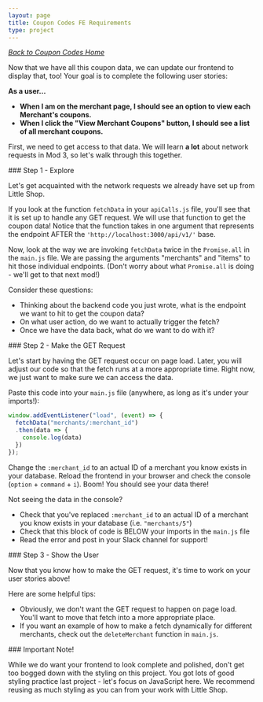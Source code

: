 ```yaml
---
layout: page
title: Coupon Codes FE Requirements
type: project
---
```


_[Back to Coupon Codes Home](./index)_


Now that we have all this coupon data, we can update our frontend to display that, too! Your goal is to complete the following user stories:

**As a user...**
- **When I am on the merchant page, I should see an option to view each Merchant's coupons.**
- **When I click the "View Merchant Coupons" button, I should see a list of all merchant coupons.**

First, we need to get access to that data. We will learn **a lot** about network requests in Mod 3, so let's walk through this together. 

<section class="dropdown">
### Step 1 - Explore

Let's get acquainted with the network requests we already have set up from Little Shop.

If you look at the function `fetchData` in your `apiCalls.js` file, you'll see that it is set up to handle any GET request. We will use that function to get the coupon data! Notice that the function takes in one argument that represents the endpoint AFTER the `'http://localhost:3000/api/v1/'` base. 

Now, look at the way we are invoking `fetchData` twice in the `Promise.all` in the `main.js` file. We are passing the arguments "merchants" and "items" to hit those individual endpoints. (Don't worry about what `Promise.all` is doing - we'll get to that next mod!) 

Consider these questions:
- Thinking about the backend code you just wrote, what is the endpoint we want to hit to get the coupon data?
- On what user action, do we want to actually trigger the fetch?
- Once we have the data back, what do we want to do with it?
</section>

<section class="dropdown">
### Step 2 - Make the GET Request

Let's start by having the GET request occur on page load. Later, you will adjust our code so that the fetch runs at a more appropriate time. Right now, we just want to make sure we can access the data. 

Paste this code into your `main.js` file (anywhere, as long as it's under your imports!):

```js
window.addEventListener("load", (event) => {
  fetchData("merchants/:merchant_id")
  .then(data => {
    console.log(data)
  })
});
```

Change the `:merchant_id` to an actual ID of a merchant you know exists in your database. Reload the frontend in your browser and check the console (`option` + `command` + `i`). Boom! You should see your data there!

Not seeing the data in the console?
- Check that you've replaced `:merchant_id` to an actual ID of a merchant you know exists in your database (i.e. `"merchants/5"`)
- Check that this block of code is BELOW your imports in the `main.js` file
- Read the error and post in your Slack channel for support!
</section>

<section class="dropdown">
### Step 3 - Show the User

Now that you know how to make the GET request, it's time to work on your user stories above! 

Here are some helpful tips:
- Obviously, we don't want the GET request to happen on page load. You'll want to move that fetch into a more appropriate place.
- If you want an example of how to make a fetch dynamically for different merchants, check out the `deleteMerchant` function in `main.js`.
</section>

<section class="call-to-action">
### Important Note! 

While we do want your frontend to look complete and polished, don't get too bogged down with the styling on this project. You got lots of good styling practice last project - let's focus on JavaScript here. We recommend reusing as much styling as you can from your work with Little Shop. 
</section>